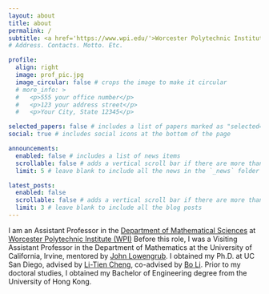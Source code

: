 ```yaml
---
layout: about
title: about
permalink: /
subtitle: <a href='https://www.wpi.edu/'>Worcester Polytechnic Institute</a>. 
# Address. Contacts. Motto. Etc.

profile:
  align: right
  image: prof_pic.jpg
  image_circular: false # crops the image to make it circular
  # more_info: >
  #   <p>555 your office number</p>
  #   <p>123 your address street</p>
  #   <p>Your City, State 12345</p>

selected_papers: false # includes a list of papers marked as "selected={true}"
social: true # includes social icons at the bottom of the page

announcements:
  enabled: false # includes a list of news items
  scrollable: false # adds a vertical scroll bar if there are more than 3 news items
  limit: 5 # leave blank to include all the news in the `_news` folder

latest_posts:
  enabled: false
  scrollable: false # adds a vertical scroll bar if there are more than 3 new posts items
  limit: 3 # leave blank to include all the blog posts
---
```



I am an Assistant Professor in the [Department of Mathematical Sciences](https://www.wpi.edu/academics/departments/mathematical-sciences) at [Worcester Polytechnic Institute (WPI)](https://www.wpi.edu/)
Before this role, I was a Visiting Assistant Professor in the Department of Mathematics at the University of California, Irvine, mentored by [John Lowengrub](https://www.math.uci.edu/people/john-lowengrub). I obtained my Ph.D. at UC San Diego, advised by [Li-Tien Cheng](https://mathweb.ucsd.edu/~lcheng/), co-advised by [Bo Li](http://www.math.ucsd.edu/~bli/). Prior to my doctoral studies, I obtained my Bachelor of Engineering degree from the University of Hong Kong.
